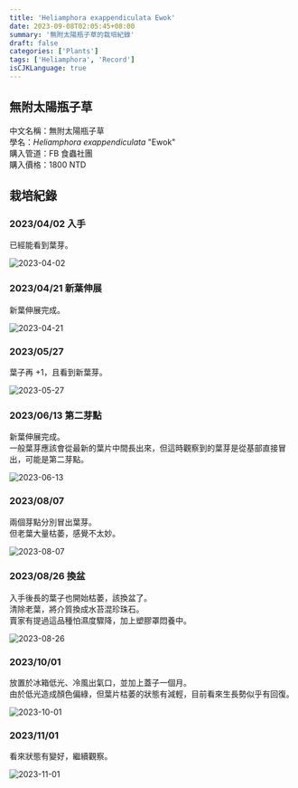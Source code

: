 ```yaml
---
title: 'Heliamphora exappendiculata Ewok'
date: 2023-09-08T02:05:45+08:00
summary: '無附太陽瓶子草的栽培紀錄'
draft: false
categories: ['Plants']
tags: ['Heliamphora', 'Record']
isCJKLanguage: true
---
```


## 無附太陽瓶子草

中文名稱：無附太陽瓶子草  
學名：*Heliamphora exappendiculata* "Ewok"  
購入管道：FB 食蟲社團  
購入價格：1800 NTD

## 栽培紀錄

### 2023/04/02 入手

已經能看到葉芽。  

![2023-04-02](./images/2023-04-02.jpg)

### 2023/04/21 新葉伸展

新葉伸展完成。  

![2023-04-21](./images/2023-04-21.jpg)

### 2023/05/27

葉子再 +1，且看到新葉芽。  

![2023-05-27](./images/2023-05-27.jpg)

### 2023/06/13 第二芽點

新葉伸展完成。  
一般葉芽應該會從最新的葉片中間長出來，但這時觀察到的葉芽是從基部直接冒出，可能是第二芽點。

![2023-06-13](./images/2023-06-13.jpg)

### 2023/08/07

兩個芽點分別冒出葉芽。  
但老葉大量枯萎，感覺不太妙。  

![2023-08-07](./images/2023-08-07.jpg)

### 2023/08/26 換盆

入手後長的葉子也開始枯萎，該換盆了。  
清除老葉，將介質換成水苔混珍珠石。  
賣家有提過這品種怕濕度驟降，加上塑膠罩悶養中。

![2023-08-26](./images/2023-08-26.jpg)

### 2023/10/01

放置於冰箱低光、冷風出氣口，並加上蓋子一個月。  
由於低光造成顏色偏綠，但葉片枯萎的狀態有減輕，目前看來生長勢似乎有回復。  

![2023-10-01](./images/2023-10-01.jpg)

### 2023/11/01

看來狀態有變好，繼續觀察。  

![2023-11-01](./images/2023-11-01.jpg)
